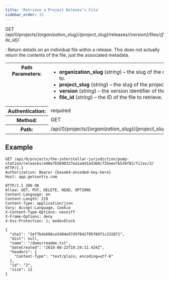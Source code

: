 ```yaml
---
title: 'Retrieve a Project Release’s File'
sidebar_order: 12
---
```


GET /api/0/projects/_{organization_slug}_/_{project_slug}_/releases/_{version}_/files/_{file_id}_/

: Return details on an individual file within a release. This does not actually return the contents of the file, just the associated metadata.

  <table class="table"><tbody valign="top"><tr><th>Path Parameters:</th><td><ul><li><strong>organization_slug</strong> (<em>string</em>) – the slug of the organization the release belongs to.</li><li><strong>project_slug</strong> (<em>string</em>) – the slug of the project to retrieve the file of.</li><li><strong>version</strong> (<em>string</em>) – the version identifier of the release.</li><li><strong>file_id</strong> (<em>string</em>) – the ID of the file to retrieve.</li></ul></td></tr><tr><th>Authentication:</th><td>required</td></tr><tr><th>Method:</th><td>GET</td></tr><tr><th>Path:</th><td>/api/0/projects/<em>{organization_slug}</em>/<em>{project_slug}</em>/releases/<em>{version}</em>/files/<em>{file_id}</em>/</td></tr></tbody></table>

## Example

```http
GET /api/0/projects/the-interstellar-jurisdiction/pump-station/releases/e48e7b5b90327ea1a4d1a4360c735eee7b536f82/files/2/ HTTP/1.1
Authorization: Bearer {base64-encoded-key-here}
Host: app.getsentry.com
```

```http
HTTP/1.1 200 OK
Allow: GET, PUT, DELETE, HEAD, OPTIONS
Content-Language: en
Content-Length: 219
Content-Type: application/json
Vary: Accept-Language, Cookie
X-Content-Type-Options: nosniff
X-Frame-Options: deny
X-Xss-Protection: 1; mode=block

{
  "sha1": "2ef7bde608ce5404e97d5f042f95f89f1c232871",
  "dist": null,
  "name": "/demo/readme.txt",
  "dateCreated": "2018-08-22T18:24:11.424Z",
  "headers": {
    "Content-Type": "text/plain; encoding=utf-8"
  },
  "id": "2",
  "size": 12
}
```
